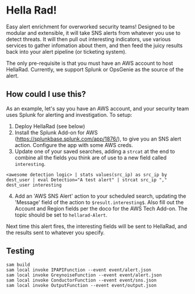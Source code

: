 # Hella Rad!

Easy alert enrichment for overworked security teams! Designed to be modular and extensible, it will take SNS alerts from whatever you use to detect threats. It will then pull out interesting indicators, use various services to gather infomation about them, and then feed the juicy results back into your alert pipeline (or ticketing system).

The only pre-requisite is that you must have an AWS account to host HellaRad. Currently, we support Splunk or OpsGenie as the source of the alert.

## How could I use this?

As an example, let's say you have an AWS account, and your security team uses Splunk for alerting and investigation. To setup:

1. Deploy HellaRad (see below)
2. Install the Splunk Add-on for AWS (https://splunkbase.splunk.com/app/1876/), to give you an SNS alert action. Configure the app with some AWS creds.
3. Update one of your saved searches, adding a `strcat` at the end to combine all the fields you think are of use to a new field called `interesting`.

`<awesome detection logic> | stats values(src_ip) as src_ip by dest_user | eval Detection="A test alert" | strcat src_ip "," dest_user interesting`

4. Add an 'AWS SNS Alert' action to your scheduled search, updating the 'Message' field of the action to `$result.interesting$`. Also fill out the Account and Region fields per the doco for the AWS Tech Add-on. The topic should be set to `hellarad-Alert`.

Next time this alert fires, the interesting fields will be sent to HellaRad, and the results sent to whatever you specify.

## Testing

```
sam build
sam local invoke IPAPIFunction --event event/alert.json
sam local invoke GreynoiseFunction --event event/alert.json
sam local invoke ConductorFunction --event event/sns.json 
sam local invoke OutputFunction --event event/output.json 
```